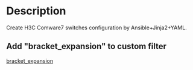 # Description

Create H3C Comware7 switches configuration by Ansible+Jinja2+YAML.

## Add "bracket_expansion" to custom filter

[bracket_expansion](https://pypi.org/project/bracket-expansion/)
